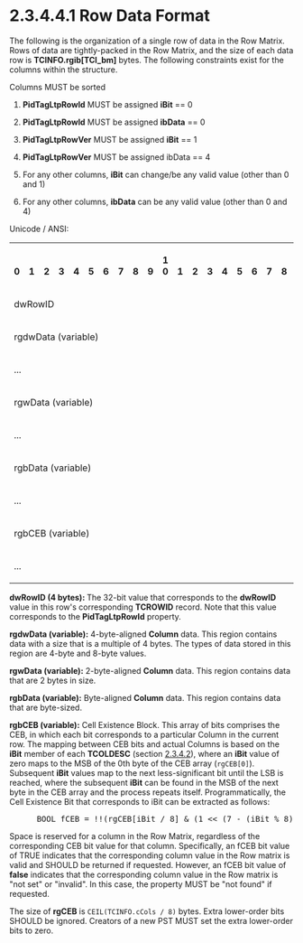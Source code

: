<html dir="LTR" xmlns:mshelp="http://msdn.microsoft.com/mshelp" xmlns:ddue="http://ddue.schemas.microsoft.com/authoring/2003/5" xmlns:xlink="http://www.w3.org/1999/xlink" xmlns:tool="http://www.microsoft.com/tooltip">
    <head>
        <meta http-equiv="Content-Type" content="text/html; CHARSET=utf-8"></meta>
        <meta name="save" content="history"></meta>
        <title>2.3.4.4.1 Row Data Format</title>
        <xml>
            <mshelp:toctitle title="2.3.4.4.1 Row Data Format"></mshelp:toctitle>
            <mshelp:rltitle title="[MS-PST]: Row Data Format"></mshelp:rltitle>
            <mshelp:keyword index="A" term="c48fa6b4-bfd4-49d7-80f8-8718bc4bcddc"></mshelp:keyword>
            <mshelp:attr name="DCSext.ContentType" value="open specification"></mshelp:attr>
            <mshelp:attr name="AssetID" value="c48fa6b4-bfd4-49d7-80f8-8718bc4bcddc"></mshelp:attr>
            <mshelp:attr name="TopicType" value="kbRef"></mshelp:attr>
            <mshelp:attr name="DCSext.Title" value="[MS-PST]: Row Data Format" />
        </xml>
    </head>
    <body>
        <div id="header">
            <h1 class="heading">2.3.4.4.1 Row Data Format</h1>
        </div>
        <div id="mainSection">
            <div id="mainBody">
                <div id="allHistory" class="saveHistory"></div>
                <div id="sectionSection0" class="section" name="collapseableSection">
                    

<p>The following is the organization of a single row of data in
the Row Matrix. Rows of data are tightly-packed in the Row Matrix, and the size
of each data row is <b>TCINFO.rgib[TCI_bm]</b> bytes. The following constraints
exist for the columns within the structure.</p>

<p>Columns MUST be sorted</p>

<ol><li><p><span>   
</span><b>PidTagLtpRowId</b> MUST be assigned <b>iBit</b> == 0</p>

</li><li><p><span>   
</span><b>PidTagLtpRowId</b> MUST be assigned <b>ibData</b> == 0</p>

</li><li><p><span>   
</span><b>PidTagLtpRowVer</b> MUST be assigned <b>iBit</b> == 1</p>

</li><li><p><span>   
</span><b>PidTagLtpRowVer</b> MUST be assigned ibData == 4</p>

</li><li><p><span>   
</span>For any other columns, <b>iBit</b> can change/be any valid value (other
than 0 and 1)</p>

</li><li><p><span>   
</span>For any other columns, <b>ibData</b> can be any valid value (other than
0 and 4)</p>

</li></ol><p>Unicode / ANSI:</p>

<table>
 <tr>
  <th><p><br>0</p></th>
  <th><p><br>1</p></th>
  <th><p><br>2</p></th>
  <th><p><br>3</p></th>
  <th><p><br>4</p></th>
  <th><p><br>5</p></th>
  <th><p><br>6</p></th>
  <th><p><br>7</p></th>
  <th><p><br>8</p></th>
  <th><p><br>9</p></th>
  <th><p>1<br>0</p></th>
  <th><p><br>1</p></th>
  <th><p><br>2</p></th>
  <th><p><br>3</p></th>
  <th><p><br>4</p></th>
  <th><p><br>5</p></th>
  <th><p><br>6</p></th>
  <th><p><br>7</p></th>
  <th><p><br>8</p></th>
  <th><p><br>9</p></th>
  <th><p>2<br>0</p></th>
  <th><p><br>1</p></th>
  <th><p><br>2</p></th>
  <th><p><br>3</p></th>
  <th><p><br>4</p></th>
  <th><p><br>5</p></th>
  <th><p><br>6</p></th>
  <th><p><br>7</p></th>
  <th><p><br>8</p></th>
  <th><p><br>9</p></th>
  <th><p>3<br>0</p></th>
  <th><p><br>1</p></th>
 </tr>
 <tr>
  <td colspan="32">
  <p>dwRowID</p>
  </td>
 </tr>
 <tr>
  <td colspan="32">
  <p>rgdwData
  (variable)</p>
  </td>
 </tr>
 <tr>
  <td colspan="32">
  <p>...</p>
  </td>
 </tr>
 <tr>
  <td colspan="32">
  <p>rgwData
  (variable)</p>
  </td>
 </tr>
 <tr>
  <td colspan="32">
  <p>...</p>
  </td>
 </tr>
 <tr>
  <td colspan="32">
  <p>rgbData
  (variable)</p>
  </td>
 </tr>
 <tr>
  <td colspan="32">
  <p>...</p>
  </td>
 </tr>
 <tr>
  <td colspan="32">
  <p>rgbCEB
  (variable)</p>
  </td>
 </tr>
 <tr>
  <td colspan="32">
  <p>...</p>
  </td>
 </tr>
</table>

<p><b>dwRowID (4 bytes): </b>The 32-bit value that
corresponds to the <b>dwRowID</b> value in this row's corresponding <b>TCROWID</b>
record. Note that this value corresponds to the <b>PidTagLtpRowId</b> property.</p>

<p><b>rgdwData (variable):</b> 4-byte-aligned <b>Column</b>
data. This region contains data with a size that is a multiple of 4 bytes. The
types of data stored in this region are 4-byte and 8-byte values.</p>

<p><b>rgwData (variable):</b> 2-byte-aligned <b>Column</b>
data. This region contains data that are 2 bytes in size.</p>

<p><b>rgbData (variable):</b> Byte-aligned <b>Column</b>
data. This region contains data that are byte-sized.</p>

<p><b>rgbCEB (variable):</b> Cell Existence Block. This
array of bits comprises the CEB, in which each bit corresponds to a particular
Column in the current row. The mapping between CEB bits and actual Columns is
based on the <b>iBit</b> member of each <b>TCOLDESC</b> (section <a href="3a2f63cf-bb40-4559-910c-e55ec43d9cbb.md">2.3.4.2</a>), where an <b>iBit</b>
value of zero maps to the MSB of the 0th byte of the CEB array (<code>rgCEB[0]</code>). Subsequent <b>iBit</b> values map to the
next less-significant bit until the LSB is reached, where the subsequent <b>iBit</b>
can be found in the MSB of the next byte in the CEB array and the process
repeats itself. Programmatically, the Cell Existence Bit that corresponds to
iBit can be extracted as follows:</p>

<dl>
<dd>
<div><pre> BOOL fCEB = !!(rgCEB[iBit / 8] &amp; (1 &lt;&lt; (7 - (iBit % 8))));
</pre></div>
</dd></dl>

<p>Space is reserved for a column in the Row Matrix, regardless
of the corresponding CEB bit value for that column. Specifically, an fCEB bit
value of TRUE indicates that the corresponding column value in the Row matrix
is valid and SHOULD be returned if requested. However, an fCEB bit value of <b>false</b>
indicates that the corresponding column value in the Row matrix is &quot;not
set&quot; or &quot;invalid&quot;. In this case, the property MUST be &quot;not
found&quot; if requested.</p>

<p>The size of <b>rgCEB</b> is <code>CEIL(TCINFO.cCols / 8)</code> bytes. Extra lower-order bits SHOULD be ignored. Creators of a new
PST MUST set the extra lower-order bits to zero.</p>
                </div>
            </div>
        </div>
    </body>
</html>